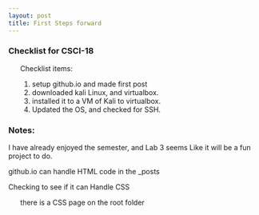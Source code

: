 ```yaml
---
layout: post
title: First Steps forward
---
```

<h3>Checklist for CSCI-18</h3>
<ol>
     <dt>Checklist items:
          <ol type="1">
               <li>setup github.io and made first post</li>
               <li>downloaded kali Linux, and virtualbox.</li>
               <li>installed it to a VM of Kali to virtualbox.</li>
               <li>Updated the OS, and checked for SSH.</li>
          </ol>
     </dt>
</ol>

<h3>Notes:</h3>
<p>I have already enjoyed the semester, and Lab 3 seems Like it will be a fun project to do.</p>
<p>github.io can handle HTML code in the _posts</p>
<p>Checking to see if it can Handle CSS</p>
<ol>
     <dt>there is a CSS page on the root folder</dt>
</ol>
